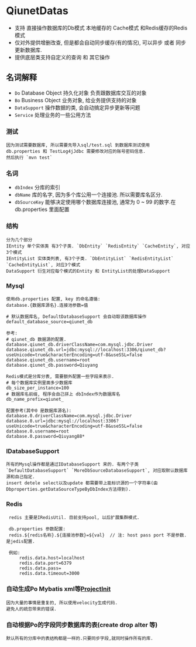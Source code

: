 # QiunetDatas
	 
* 支持 直接操作数据库的Db模式  本地缓存的 Cache模式 和Redis缓存的Redis模式
* 仅对外提供增删改查, 但是都会自动同步缓存(有的情况), 可以异步 或者 同步更新数据库.
* 提供底层类支持自定义的查询 和 其它操作
	  
## 名词解释
* `Do` Database Object 持久化对象 负责跟数据库交互的对象
* `Bo` Business Object 业务对象, 给业务提供支持的对象
* `DataSupport` 操作数据的类, 会自动搞定异步更新等问题
* `Service`    处理业务的一些公用方法


### 测试
    因为测试需要数据库, 所以需要先导入sql/test.sql 到数据库测试使用
    db.properties 和 TestLog4jJdbc 需要修改对应的账号密码信息.
    然后执行 `mvn test`

### 名词
* `dbIndex` 	分库的索引
* `dbName`    库的名字, 因为多个库公用一个连接池. 所以需要库名区分.
* `dbSourceKey` 能够决定使用哪个数据库连接池, 通常为 0 ~ 99 的数字.在db.properties 里面配置


### 结构
	分为几个部分
	IEntity 单个实体类 有3个子类. `DbEntity` `RedisEntity` `CacheEntity`, 对应3个模式
	IEntityList 实体类列表, 有3个子类. `DbEntityList` `RedisEntityList` `CacheEntityList`, 对应3个模式
	DataSupport 衍生对应每个模式的Entity 和 EntityList的处理DataSupport
    

### Mysql
	使用db.properties 配置, key 的命名遵循:
	database.{数据库源名}.连接池参数=值
	
	# 默认数据库名, DefaultDatabaseSupport 会自动取该数据库操作
	default_database_source=qiunet_db 
	
	参考: 
	# qiunet_db 数据源的配置.
    database.qiunet_db.driverClassName=com.mysql.jdbc.Driver
    database.qiunet_db.url=jdbc:mysql://localhost:3306/qiunet_db?useUnicode=true&characterEncoding=utf-8&useSSL=false
    database.qiunet_db.username=root
    database.qiunet_db.password=Qiuyang
    
    Redis模式是分库分表, 需要额外配置一些字段来表示.
    # 每个数据库实例里面多少数据库
    db_size_per_instance=100
    # 数据库名前缀, 程序会自己拼上 dbIndex作为数据库名
    db_name_prefix=qiunet_
    
    配置参考(其中0 是数据库源名): 
    database.0.driverClassName=com.mysql.jdbc.Driver
    database.0.url=jdbc:mysql://localhost:3306?useUnicode=true&characterEncoding=utf-8&useSSL=false
    database.0.username=root
    database.0.password=Qiuyang88*
	
### IDatabaseSupport
	所有的Mysql操作都是通过IDatabaseSupport 来的. 有两个子类 `DefaultDatabaseSupport` `MoreDbSourceDatabaseSupport`, 对应取默认数据库源和自己指定.
	insert detele select以及update 都需要带上能标识源的一个字符串(由Dbproperties.getDataSourceTypeByDbIndex方法得到). 	
	
	
### Redis
     redis 主要是IRedisUtil. 目前支持pool, 以后扩展集群模式.
     
     db.properties 参数配置:
     redis.${redis名称}.${连接池参数}=${val}  // 注: host pass port 不是参数. 是jedis配置. 
     
     例如:
		 redis.data.host=localhost
		 redis.data.port=6379
		 redis.data.pass=
		 redis.data.timeout=3000


### 自动生成Po Mybatis xml等[ProjectInit](../ProjectInit/README.md)
	因为大量的事情是重复的, 所以使用velocity生成代码. 
	避免人的疏忽带来的错误.

### 自动根据Po的字段同步数据库的表(create drop alter 等)
	默认所有的分库中的表结构都是一样的.只要同步字段,就同时操作所有的库.
	
